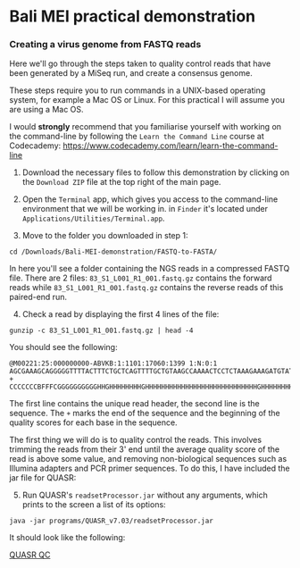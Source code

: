 # Bali MEI practical demonstration

### Creating a virus genome from FASTQ reads

Here we'll go through the steps taken to quality control reads that have been generated by a MiSeq run, and create a consensus genome.

These steps require you to run commands in a UNIX-based operating system, for example a Mac OS or Linux. For this practical I will assume you are using a Mac OS.

I would **strongly** recommend that you familiarise yourself with working on the command-line by following the `Learn the Command Line` course at Codecademy: https://www.codecademy.com/learn/learn-the-command-line

1. Download the necessary files to follow this demonstration by clicking on the `Download ZIP` file at the top right of the main page.

2. Open the `Terminal` app, which gives you access to the command-line environment that we will be working in. in `Finder` it's located under `Applications/Utilities/Terminal.app`.

3. Move to the folder you downloaded in step 1:

  `cd /Downloads/Bali-MEI-demonstration/FASTQ-to-FASTA/`

  In here you'll see a folder containing the NGS reads in a compressed FASTQ file. There are 2 files: `83_S1_L001_R1_001.fastq.gz` contains the forward reads while `83_S1_L001_R1_001.fastq.gz` contains the reverse reads of this paired-end run.

4. Check a read by displaying the first 4 lines of the file:

  `gunzip -c 83_S1_L001_R1_001.fastq.gz | head -4`

  You should see the following:

  ```
  @M00221:25:000000000-ABVKB:1:1101:17060:1399 1:N:0:1
  AGCGAAAGCAGGGGGTTTTACTTTCTGCTCAGTTTTGCTGTAAGCCAAAACTCCTCTAAAGAAAGATGTATATGAAAGAAGGAAGAGATAGAAAGGCTGAGAACTACCAAGGCTAAAACTTCCCTGATCCTATAACCTCAAACACAAACAG
  +
  CCCCCCCBFFFCGGGGGGGGGGHHGHHHHHHHHGHHHHHHHHHHHHHHHHHHHHHHHHHHHHGHHHHHHHHHHHHHHHHHHHHHHHHHGHHHHHHEGHGHHHHHFHHHHHHFHHHHHHHHHHHHHHHHGHHHHHHHHHHHHHHHHHGHHHE
  ```

  The first line contains the unique read header, the second line is the sequence. The `+` marks the end of the sequence and the beginning of the quality scores for each base in the sequence.

  The first thing we will do is to quality control the reads. This involves trimming the reads from their 3' end until the average quality score of the read is above some value, and removing non-biological sequences such as Illumina adapters and PCR primer sequences. To do this, I have included the jar file for QUASR:

5. Run QUASR's `readsetProcessor.jar` without any arguments, which prints to the screen a list of its options:

  `java -jar programs/QUASR_v7.03/readsetProcessor.jar`

  It should look like the following:

  [QUASR QC](img/QUASR.png)
